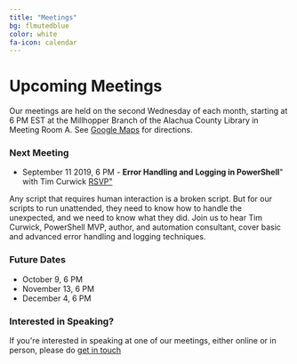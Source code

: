 ```yaml
---
title: "Meetings"
bg: flmutedblue
color: white
fa-icon: calendar
---
```


# Upcoming Meetings

Our meetings are held on the second Wednesday of each month, starting at 6 PM EST at the Millhopper Branch of the Alachua County Library in Meeting Room A.  See [Google Maps](https://goo.gl/maps/wUZRZ8Jip3zU4vAb8) for directions.

### Next Meeting

* September 11 2019, 6 PM - **Error Handling and Logging in PowerShell**" with Tim Curwick <a target="_blank" href="https://www.meetup.com/Gainesville-PowerShell-User-Group">RSVP"</a>

Any script that requires human interaction is a broken script. But for our scripts to run unattended, they need to know how to handle the unexpected, and we need to know what they did. Join us to hear Tim Curwick, PowerShell MVP, author, and automation consultant, cover basic and advanced error handling and logging techniques.

### Future Dates

* October 9, 6 PM 
* November 13, 6 PM
* December 4, 6 PM

### Interested in Speaking?

If you're interested in speaking at one of our meetings, either online or in person, please do [get in touch](https://gnvpsug.github.io/#contact)
